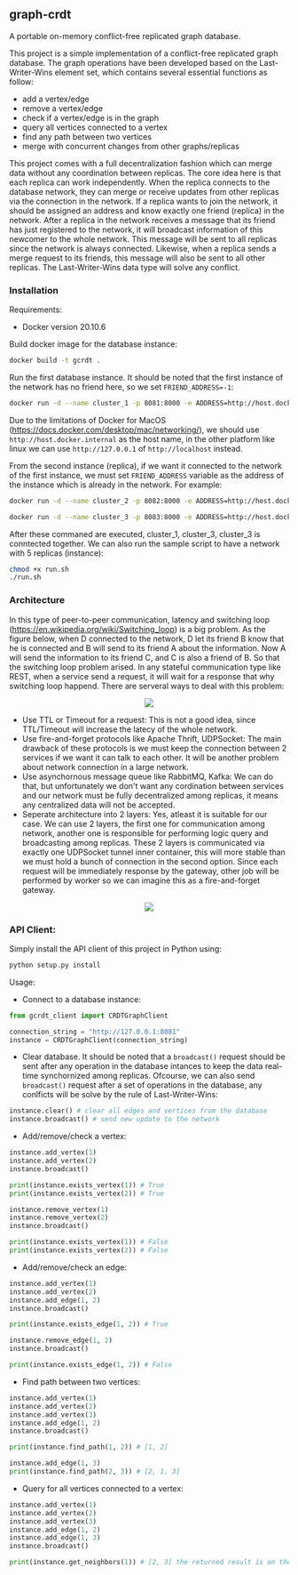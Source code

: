 ## graph-crdt
A portable on-memory conflict-free replicated graph database.


This project is a simple implementation of a conflict-free replicated graph database. The graph operations have been developed based on the Last-Writer-Wins element set, which contains several essential functions as follow:
- add a vertex/edge
- remove a vertex/edge
- check if a vertex/edge is in the graph
- query all vertices connected to a vertex
- find any path between two vertices
- merge with concurrent changes from other graphs/replicas

This project comes with a full decentralization fashion which can merge data without any coordination between replicas. The core idea here is that each replica can work independently. When the replica connects to the database network, they can merge or receive updates from other replicas via the connection in the network. If a replica wants to join the network, it should be assigned an address and know exactly one friend (replica) in the network. After a replica in the network receives a message that its friend has just registered to the network, it will broadcast information of this newcomer to the whole network. This message will be sent to all replicas since the network is always connected. Likewise, when a replica sends a merge request to its friends, this message will also be sent to all other replicas. The Last-Writer-Wins data type will solve any conflict.

### Installation

Requirements:

- Docker version 20.10.6 

Build docker image for the database instance:

```bash
docker build -t gcrdt .
```

Run the first database instance. It should be noted that the first instance of the network has no friend here, so we set `FRIEND_ADDRESS=-1`:
```bash
docker run -d --name cluster_1 -p 8081:8000 -e ADDRESS=http://host.docker.internal:8081 -e FRIEND_ADDRESS=-1 gcrdt
```
Due to the limitations of Docker for MacOS (https://docs.docker.com/desktop/mac/networking/), we should use `http://host.docker.internal` as the host name, in the other platform like linux we can use `http://127.0.0.1` of `http://localhost` instead.
 
From the second instance (replica), if we want it connected to the network of the first instance, we must set `FRIEND_ADDRESS` variable as the address of the instance which is already in the network. For example:

```bash
docker run -d --name cluster_2 -p 8082:8000 -e ADDRESS=http://host.docker.internal:8082 -e FRIEND_ADDRESS=http://host.docker.internal:8081 gcrdt

docker run -d --name cluster_3 -p 8083:8000 -e ADDRESS=http://host.docker.internal:8083 -e FRIEND_ADDRESS=http://host.docker.internal:8082 gcrdt
```

After these commaned are executed, cluster_1, cluster_3, cluster_3 is conntected together. We can also run the sample script to have a network with 5 replicas (instance):
```bash
chmod +x run.sh
./run.sh
```

### Architecture

In this type of peer-to-peer communication, latency and switching loop (https://en.wikipedia.org/wiki/Switching_loop) is a big problem. As the figure below, when D connected to the network, D let its friend B know that he is connected and B will send to its friend A about the information. Now A will send the information to its friend C, and C is also a friend of B. So that the switching loop problem arised. In any stateful communication type like REST, when a service send a request, it will wait for a response that why switching loop happend.
There are serveral ways to deal with this problem:

<p align="center">
  <img src="https://i.imgur.com/brmnztR.png" />
</p>

- Use TTL or Timeout for a request: This is not a good idea, since TTL/Timeout will increase the latecy of the whole network.
- Use fire-and-forget protocols like Apache Thrift, UDPSocket: The main drawback of these protocols is we must keep the connection between 2 services if we want it can talk to each other. It will be another problem about network connection in a large network.
- Use asynchornous message queue like RabbitMQ, Kafka: We can do that, but unfortunately we don't want any cordination between services and our network must be fully decentralized among replicas, it means any centralized data will not be accepted.
- Seperate architecture into 2 layers: Yes, atleast it is suitable for our case. We can use 2 layers, the first one for communication among network, another one is responsible for performing logic query and broadcasting among replicas. These 2 layers is communicated via exactly one UDPSocket tunnel inner container, this will more stable than we must hold a bunch of connection in the second option. Since each request will be immediately response by the gateway, other job will be performed by worker so we can imagine this as a fire-and-forget gateway.

<p align="center">
  <img src="https://i.imgur.com/F0FxMu8.png" />
</p>


### API Client:

Simply install the API client of this project in Python using:
```bash
python setup.py install
```

Usage:

- Connect to a database instance:
```python
from gcrdt_client import CRDTGraphClient

connection_string = "http://127.0.0.1:8081"
instance = CRDTGraphClient(connection_string)
```

- Clear database. It should be noted that a `broadcast()` request should be sent after any operation in the database intances to keep the data real-time synchornized among replicas. Ofcourse, we can also send `broadcast()` request after a set of operations in the database, any conlficts will be solve by the rule of Last-Writer-Wins:
```python
instance.clear() # clear all edges and vertices from the database
instance.broadcast() # send new update to the network
```

- Add/remove/check a vertex:
```python
instance.add_vertex(1)
instance.add_vertex(2)
instance.broadcast()

print(instance.exists_vertex(1)) # True
print(instance.exists_vertex(2)) # True

instance.remove_vertex(1)
instance.remove_vertex(2)
instance.broadcast()

print(instance.exists_vertex(1)) # False
print(instance.exists_vertex(2)) # False
```

- Add/remove/check an edge:
```python
instance.add_vertex(1)
instance.add_vertex(2)
instance.add_edge(1, 2)
instance.broadcast()

print(instance.exists_edge(1, 2)) # True

instance.remove_edge(1, 2)
instance.broadcast()

print(instance.exists_edge(1, 2)) # False
```

- Find path between two vertices:
```python
instance.add_vertex(1)
instance.add_vertex(2)
instance.add_vertex(3)
instance.add_edge(1, 2)
instance.broadcast()

print(instance.find_path(1, 2)) # [1, 2]

instance.add_edge(1, 3)
print(instance.find_path(2, 3)) # [2, 1, 3]
```

- Query for all vertices connected to a vertex:
```python
instance.add_vertex(1)
instance.add_vertex(2)
instance.add_vertex(3)
instance.add_edge(1, 2)
instance.add_edge(1, 3)
instance.broadcast()

print(instance.get_neighbors(1)) # [2, 3] the returned result is on the sorted order
```
